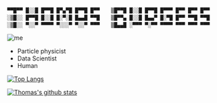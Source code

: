 ```
▀▀█▀▀ █░░█ █▀▀█ █▀▄▀█ █▀▀█ █▀▀ 　 ▒█▀▀█ █░░█ █▀▀█ █▀▀▀ █▀▀ █▀▀ █▀▀ 
░▒█░░ █▀▀█ █░░█ █░▀░█ █▄▄█ ▀▀█ 　 ▒█▀▀▄ █░░█ █▄▄▀ █░▀█ █▀▀ ▀▀█ ▀▀█ 
░▒█░░ ▀░░▀ ▀▀▀▀ ▀░░░▀ ▀░░▀ ▀▀▀ 　 ▒█▄▄█ ░▀▀▀ ▀░▀▀ ▀▀▀▀ ▀▀▀ ▀▀▀ ▀▀▀
```

![me](https://user-images.githubusercontent.com/2470818/120919975-a6d41400-c6bc-11eb-9e7c-6df33ac5be24.jpg "me")

* Particle physicist
* Data Scientist
* Human



[![Top Langs](https://github-readme-stats.vercel.app/api/top-langs/?username=thomasburgess&layout=compact&theme=synthwave)](https://github.com/thomasburgess)

[![Thomas's github stats](https://github-readme-stats.vercel.app/api?username=thomasburgess&show_icons=true&theme=synthwave&layout=compact)](https://github.com/thomasburgess)
